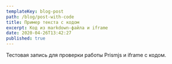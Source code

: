 ```yaml
---
templateKey: blog-post
path: /blog/post-with-code
title: Пример текста с кодом
excerpt: Код из markdown-файла и iframe
date: 2020-04-26T13:42:27
published: true
---
```


Тестовая запись для проверки работы Prismjs и iframe с кодом.